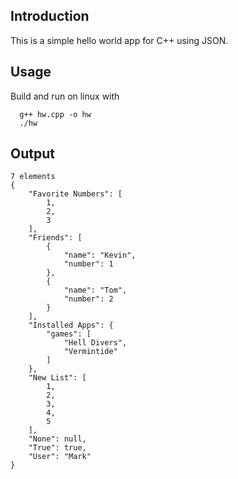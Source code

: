 
## Introduction

This is a simple hello world app for C++ using JSON. 

## Usage 

Build and run on linux with

```
  g++ hw.cpp -o hw
  ./hw
```

## Output 

```
7 elements
{
    "Favorite Numbers": [
        1,
        2,
        3
    ],
    "Friends": [
        {
            "name": "Kevin",
            "number": 1
        },
        {
            "name": "Tom",
            "number": 2
        }
    ],
    "Installed Apps": {
        "games": [
            "Hell Divers",
            "Vermintide"
        ]
    },
    "New List": [
        1,
        2,
        3,
        4,
        5
    ],
    "None": null,
    "True": true,
    "User": "Mark"
}
```

